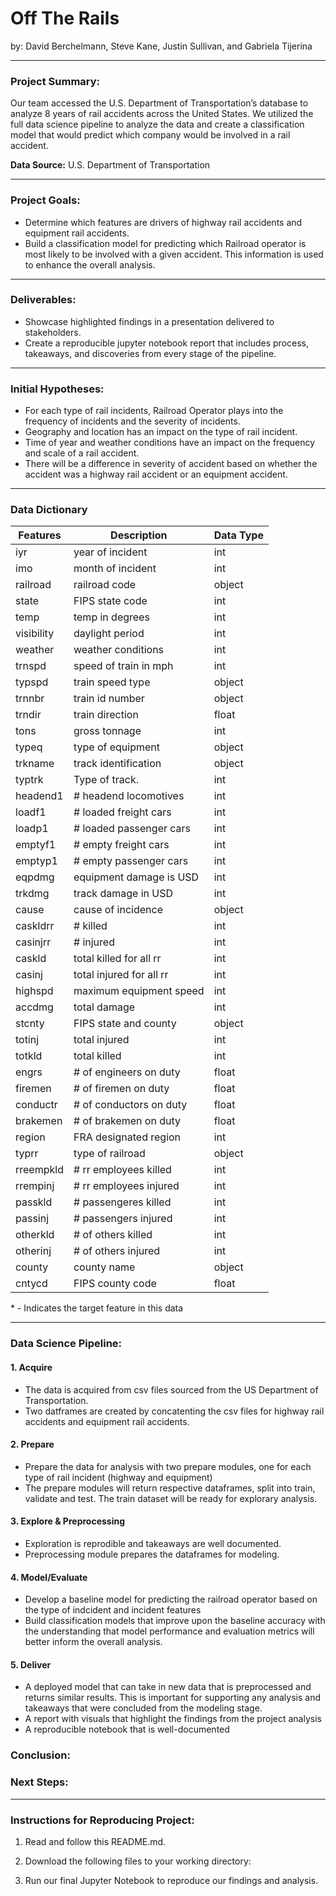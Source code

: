 # Off The Rails 
by: David Berchelmann, Steve Kane, Justin Sullivan, and Gabriela Tijerina 
****

### Project Summary:
Our team accessed the U.S. Department of Transportation’s database to analyze 8 years of rail accidents across the United States. We utilized the full data science pipeline to analyze the data and create a classification model that would predict which company would be involved in a rail accident.


**Data Source:** U.S. Department of Transportation 
****

### Project Goals:

- Determine which features are drivers of highway rail accidents and equipment rail accidents.
- Build a classification model for predicting which Railroad operator is most likely to be involved with a given accident. This information is used to enhance the overall analysis.

**** 

### Deliverables:
- Showcase highlighted findings in a presentation delivered to stakeholders. 
- Create a reproducible jupyter notebook report that includes process, takeaways, and discoveries from every stage of the pipeline. 
**** 

### Initial Hypotheses:

- For each type of rail incidents, Railroad Operator plays into the frequency of incidents and the severity of incidents. 
- Geography and location has an impact on the type of rail incident.
- Time of year and weather conditions have an impact on the frequency and scale of a rail accident.
- There will be a difference in severity of accident based on whether the accident was a highway rail accident or an equipment accident.


****

### Data Dictionary


| Features    | Description                   | Data Type |
|-------------|-------------------------------|-----------|
| iyr         | year of incident              | int       |
| imo         | month of incident             | int       |
| railroad    | railroad code                 | object    |
| state       | FIPS state code               | int       |
| temp        | temp in degrees               | int       |
| visibility  | daylight period               | int       |
| weather     | weather conditions            | int       |
| trnspd      | speed of train in mph         | int       |
| typspd      | train speed type              | object    |
| trnnbr      | train id number               | object    |
| trndir      | train direction               | float     |
| tons        | gross tonnage                 | int       |
| typeq       | type of equipment             | object    |
| trkname     | track identification          | object    |
| typtrk      | Type of track.                | int       |
| headend1    | # headend locomotives         | int       |
| loadf1      | # loaded freight cars         | int       |
| loadp1      | # loaded passenger cars       | int       |
| emptyf1     | # empty freight cars          | int       |
| emptyp1     | # empty passenger cars        | int       | 
| eqpdmg      | equipment damage is USD       | int       |
| trkdmg      | track damage in USD           | int       |
| cause       | cause of incidence            | object    |
| caskldrr    | # killed                      | int       | 
| casinjrr    | # injured                     | int       |
| caskld      | total killed for all rr       | int       |
| casinj      | total injured for all rr      | int       |
| highspd     | maximum equipment speed       | int       |
| accdmg      | total damage                  | int       |
| stcnty      | FIPS state and county         | object    |
| totinj      | total injured                 | int
| totkld      | total killed                  | int
| engrs       | # of engineers on duty        | float
| firemen     | # of firemen on duty          | float
| conductr    | # of conductors on duty       | float
| brakemen    | # of brakemen on duty         | float
| region      | FRA designated region         | int
| typrr       | type of railroad              | object
| rreempkld   | # rr employees killed         | int
| rrempinj    | # rr employees injured        | int
| passkld     | # passengeres killed          | int
| passinj     | # passengers injured          | int
| otherkld    | # of others killed            | int
| otherinj    | # of others injured           | int 
| county      | county name                   | object
| cntycd      | FIPS county code              | float




\* - Indicates the target feature in this data
***


### Data Science Pipeline:

#### 1. Acquire
- The data is acquired from csv files sourced from the US Department of Transportation.
- Two datframes are created by concatenting the csv files for highway rail accidents and equipment rail accidents. 

#### 2. Prepare
- Prepare the data for analysis with two prepare modules, one for each type of rail incident (highway  and equipment)
- The prepare modules will return respective dataframes, split into train, validate and test. The train dataset will be ready for explorary analysis. 

#### 3. Explore & Preprocessing
- Exploration is reprodible and takeaways are well documented.
- Preprocessing module prepares the dataframes for modeling.

#### 4. Model/Evaluate
- Develop a baseline model for predicting the railroad operator based on the type of indcident and incident features
- Build classification models that improve upon the baseline accuracy with the understanding that model performance and evaluation metrics will better inform the overall analysis. 

#### 5. Deliver
- A deployed model that can take in new data that is preprocessed and returns similar results. This is important for supporting any analysis and takeaways that were concluded from the modeling stage. 
- A report with visuals that highlight the findings from the project analysis
- A reproducible notebook that is well-documented


### Conclusion:


### Next Steps: 


****

### Instructions for Reproducing Project:  

1.  Read and follow this README.md. 

2.  Download the following files to your working directory:  

3.  Run our final Jupyter Notebook to reproduce our findings and analysis. 